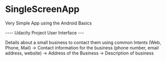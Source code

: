 # SingleScreenApp
Very Simple App using the Android Basics 

---- Udacity Project User Interface ---

Details about a small business to contact them using common Intents (Web, Phone, Mail)
-> Contact information for the business (phone number, email address, website)
-> Address of the Business
-> Description of business
